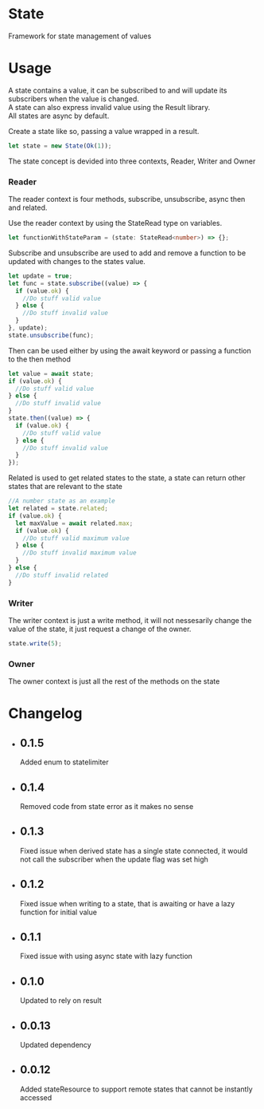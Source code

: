# State

Framework for state management of values

# Usage

A state contains a value, it can be subscribed to and will update its subscribers when the value is changed.\
A state can also express invalid value using the Result library.\
All states are async by default.

Create a state like so, passing a value wrapped in a result.

```typescript
let state = new State(Ok(1));
```

The state concept is devided into three contexts, Reader, Writer and Owner

### Reader

The reader context is four methods, subscribe, unsubscribe, async then and related.

Use the reader context by using the StateRead type on variables.

```typescript
let functionWithStateParam = (state: StateRead<number>) => {};
```

Subscribe and unsubscribe are used to add and remove a function to be updated with changes to the states value.

```typescript
let update = true;
let func = state.subscribe((value) => {
  if (value.ok) {
    //Do stuff valid value
  } else {
    //Do stuff invalid value
  }
}, update);
state.unsubscribe(func);
```

Then can be used either by using the await keyword or passing a function to the then method

```typescript
let value = await state;
if (value.ok) {
  //Do stuff valid value
} else {
  //Do stuff invalid value
}
state.then((value) => {
  if (value.ok) {
    //Do stuff valid value
  } else {
    //Do stuff invalid value
  }
});
```

Related is used to get related states to the state, a state can return other states that are relevant to the state

```typescript
//A number state as an example
let related = state.related;
if (value.ok) {
  let maxValue = await related.max;
  if (value.ok) {
    //Do stuff valid maximum value
  } else {
    //Do stuff invalid maximum value
  }
} else {
  //Do stuff invalid related
}
```

### Writer

The writer context is just a write method, it will not nessesarily change the value of the state, it just request a change of the owner.

```typescript
state.write(5);
```

### Owner

The owner context is just all the rest of the methods on the state

# Changelog

- ## 0.1.5
  Added enum to statelimiter
- ## 0.1.4
  Removed code from state error as it makes no sense
- ## 0.1.3
  Fixed issue when derived state has a single state connected, it would not call the subscriber when the update flag was set high
- ## 0.1.2
  Fixed issue when writing to a state, that is awaiting or have a lazy function for initial value
- ## 0.1.1
  Fixed issue with using async state with lazy function
- ## 0.1.0
  Updated to rely on result
- ## 0.0.13
  Updated dependency
- ## 0.0.12
  Added stateResource to support remote states that cannot be instantly accessed
